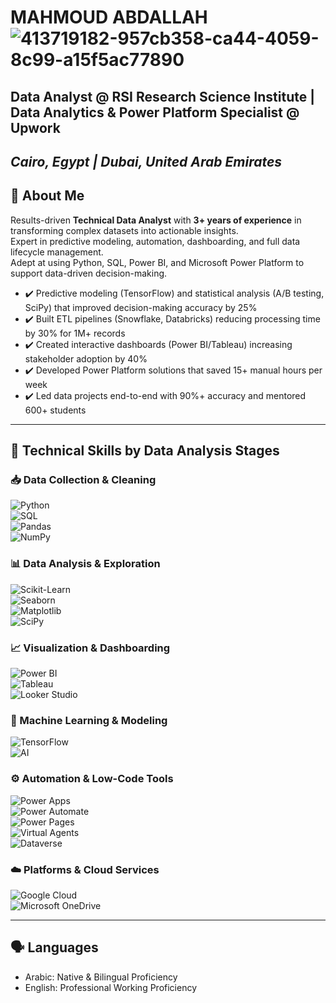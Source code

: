 # MAHMOUD ABDALLAH  ![413719182-957cb358-ca44-4059-8c99-a15f5ac77890](https://github.com/user-attachments/assets/eca4abef-1f6b-4020-85e1-0344ca7610c9)

## Data Analyst @ RSI Research Science Institute | Data Analytics & Power Platform Specialist @ Upwork
*Cairo, Egypt  |  Dubai, United Arab Emirates*
---

## 👤 About Me

Results-driven **Technical Data Analyst** with **3+ years of experience** in transforming complex datasets into actionable insights.  
Expert in predictive modeling, automation, dashboarding, and full data lifecycle management.  
Adept at using Python, SQL, Power BI, and Microsoft Power Platform to support data-driven decision-making.

- ✔️ Predictive modeling (TensorFlow) and statistical analysis (A/B testing, SciPy) that improved decision-making accuracy by 25%  
- ✔️ Built ETL pipelines (Snowflake, Databricks) reducing processing time by 30% for 1M+ records  
- ✔️ Created interactive dashboards (Power BI/Tableau) increasing stakeholder adoption by 40%  
- ✔️ Developed Power Platform solutions that saved 15+ manual hours per week  
- ✔️ Led data projects end-to-end with 90%+ accuracy and mentored 600+ students

---

## 🔧 Technical Skills by Data Analysis Stages

### 📥 Data Collection & Cleaning
![Python](https://img.shields.io/badge/Python-3776AB?style=for-the-badge&logo=python&logoColor=white)  
![SQL](https://img.shields.io/badge/SQL-CC2927?style=for-the-badge&logo=microsoftsqlserver&logoColor=white)  
![Pandas](https://img.shields.io/badge/Pandas-150458?style=for-the-badge&logo=pandas&logoColor=white)  
![NumPy](https://img.shields.io/badge/NumPy-013243?style=for-the-badge&logo=numpy&logoColor=white)

### 📊 Data Analysis & Exploration
![Scikit-Learn](https://img.shields.io/badge/Scikit--Learn-F7931E?style=for-the-badge&logo=scikit-learn&logoColor=white)  
![Seaborn](https://img.shields.io/badge/Seaborn-008080?style=for-the-badge&logo=python&logoColor=white)  
![Matplotlib](https://img.shields.io/badge/Matplotlib-11557C?style=for-the-badge&logo=python&logoColor=white)  
![SciPy](https://img.shields.io/badge/SciPy-8CAAE6?style=for-the-badge&logo=scipy&logoColor=white)

### 📈 Visualization & Dashboarding
![Power BI](https://img.shields.io/badge/PowerBI-F2C811?style=for-the-badge&logo=powerbi&logoColor=black)  
![Tableau](https://img.shields.io/badge/Tableau-E97627?style=for-the-badge&logo=tableau&logoColor=white)  
![Looker Studio](https://img.shields.io/badge/Looker%20Studio-4285F4?style=for-the-badge&logo=google&logoColor=white)

### 🤖 Machine Learning & Modeling
![TensorFlow](https://img.shields.io/badge/TensorFlow-FF6F00?style=for-the-badge&logo=tensorflow&logoColor=white)  
![AI](https://img.shields.io/badge/AI-00ADD8?style=for-the-badge&logo=OpenAI&logoColor=white)

### ⚙️ Automation & Low-Code Tools
![Power Apps](https://img.shields.io/badge/Power%20Apps-742774?style=for-the-badge&logo=powerapps&logoColor=white)  
![Power Automate](https://img.shields.io/badge/Power%20Automate-0066FF?style=for-the-badge&logo=powerautomate&logoColor=white)  
![Power Pages](https://img.shields.io/badge/Power%20Pages-4CAF50?style=for-the-badge&logo=microsoft&logoColor=white)  
![Virtual Agents](https://img.shields.io/badge/Virtual%20Agents-00A4EF?style=for-the-badge&logo=microsoft&logoColor=white)  
![Dataverse](https://img.shields.io/badge/Dataverse-8E44AD?style=for-the-badge&logo=microsoft&logoColor=white)

### ☁️ Platforms & Cloud Services
![Google Cloud](https://img.shields.io/badge/Google%20Cloud-4285F4?style=for-the-badge&logo=googlecloud&logoColor=white)  
![Microsoft OneDrive](https://img.shields.io/badge/OneDrive-0078D4?style=for-the-badge&logo=microsoftonedrive&logoColor=white)

---

## 🗣️ Languages
- Arabic: Native & Bilingual Proficiency  
- English: Professional Working Proficiency
